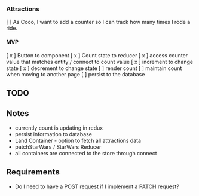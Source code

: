 ### Attractions
[   ] As Coco, I want to add a counter so I can track how many times I rode a ride.

#### MVP
[ x ] Button to component
[ x ] Count state to reducer
[ x ] access counter value that matches entity / connect to count value
[ x ] increment to change state
[ x ] decrement to change state
[   ] render count
[   ] maintain count when moving to another page
[   ] persist to the database

## TODO

## Notes
- currently count is updating in redux
- persist information to database
- Land Container - option to fetch all attractions data
- patchStarWars / StarWars Reducer
- all containers are connected to the store through connect

## Requirements
- Do I need to have a POST request if I implement a PATCH request?
